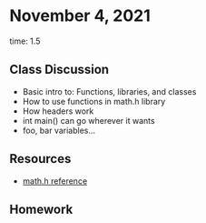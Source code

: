 # November 4, 2021
time: 1.5

## Class Discussion
- Basic intro to: Functions, libraries, and classes
- How to use functions in math.h library
- How headers work
- int main() can go wherever it wants
- foo, bar variables...

## Resources
- [math.h reference](https://www.cplusplus.com/reference/cmath)

## Homework